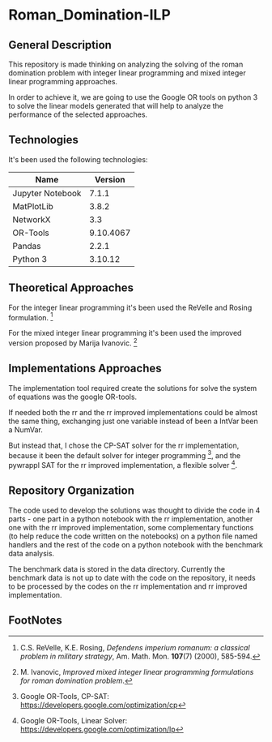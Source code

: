 Roman_Domination-ILP
===

General Description
---
This repository is made thinking on analyzing the solving of the roman domination problem with integer linear programming and mixed integer linear programming approaches. 
<p>
In order to achieve it, we are going to use the Google OR tools on python 3 to solve the linear models generated that will help to analyze the performance of the selected approaches.



Technologies
---

It's been used the following technologies:

|Name|Version|
|---|---|
|Jupyter Notebook|7.1.1|
|MatPlotLib|3.8.2|
|NetworkX|3.3|
|OR-Tools|9.10.4067|
|Pandas|2.2.1|
|Python 3|3.10.12|


Theoretical Approaches
---

For the integer linear programming it's been used the ReVelle and Rosing formulation. [^1]

For the mixed integer linear programming it's been used the improved version proposed by Marija Ivanovic. [^2]


Implementations Approaches
---

The implementation tool required create the solutions for solve the system of equations was the google OR-tools. 

If needed both the rr and the rr improved implementations could be almost the same thing, exchanging just one variable instead of been a IntVar been a NumVar.

But instead that, I chose the CP-SAT solver for the rr implementation, because it been the default solver for integer programming [^3], and the pywrappl SAT for the rr improved implementation, a flexible solver [^4].


Repository Organization
---

The code used to develop the solutions was thought to divide the code in 4 parts - one part in a python notebook with the rr implementation, another one with the rr improved implementation, some complementary functions (to help reduce the code written on the notebooks) on a python file named handlers and the rest of the code on a python notebook with the benchmark data analysis.

The benchmark data is stored in the data directory. Currently the benchmark data is not up to date with the code on the repository, it needs to be processed by the codes on the rr implementation and rr improved implementation. 


FootNotes
---

[^1]: C.S. ReVelle, K.E. Rosing, *Defendens imperium romanum: a classical problem in military strategy*, Am. Math. Mon. **107**(7) (2000), 585-594.

[^2]: M. Ivanovic, *Improved mixed integer linear programming formulations for roman domination problem*.

[^3]: Google OR-Tools, CP-SAT: https://developers.google.com/optimization/cp

[^4]: Google OR-Tools, Linear Solver: https://developers.google.com/optimization/lp